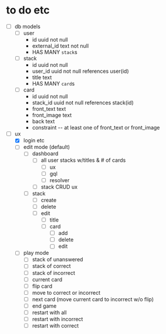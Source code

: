 # to do etc

- [ ] db models
  - [ ] user
    - id uuid not null
    - external_id text not null
    - HAS MANY `stack`s
  - [ ] stack
    - id uuid not null
    - user_id uuid not null references user(id)
    - title text
    - HAS MANY `card`s
  - [ ] card
    - id uuid not null
    - stack_id uuid not null references stack(id)
    - front_text text
    - front_image text
    - back text
    - constraint -- at least one of front_text or front_image
- [ ] ux
  - [x] login etc
  - [ ] edit mode (default)
    - [ ] dashboard
      - [ ] all user stacks w/titles & # of cards
        - [ ] ux
        - [ ] gql
        - [ ] resolver
      - [ ] stack CRUD ux
    - [ ] stack
      - [ ] create
      - [ ] delete
      - [ ] edit
        - [ ] title
        - [ ] card
          - [ ] add
          - [ ] delete
          - [ ] edit
  - [ ] play mode
    - [ ] stack of unanswered
    - [ ] stack of correct
    - [ ] stack of incorrect
    - [ ] current card
    - [ ] flip card
    - [ ] move to correct or incorrect
    - [ ] next card (move current card to incorrect w/o flip)
    - [ ] end game
    - [ ] restart with all
    - [ ] restart with incorrect
    - [ ] restart with correct
